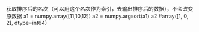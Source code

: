 获取排序后的名次（可以用这个名次作为索引，去输出排序后的数据），不会改变原数据
a1 = numpy.array([11,10,12])
a2 = numpy.argsort(a1)
a2 #array([1, 0, 2], dtype=int64)
